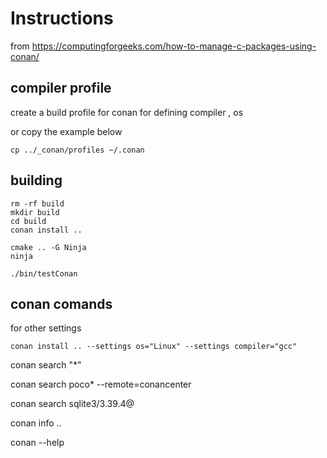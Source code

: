 # Instructions


from https://computingforgeeks.com/how-to-manage-c-packages-using-conan/

## compiler profile

create a build profile for conan 
for defining compiler , os 

or copy the example below
```
cp ../_conan/profiles ~/.conan
```


## building

```
rm -rf build
mkdir build
cd build
conan install ..

cmake .. -G Ninja 
ninja

./bin/testConan 
```


## conan comands 

for other settings
```
conan install .. --settings os="Linux" --settings compiler="gcc"
```
conan search "*"

 conan search poco* --remote=conancenter

 conan search sqlite3/3.39.4@

conan info ..

conan --help

